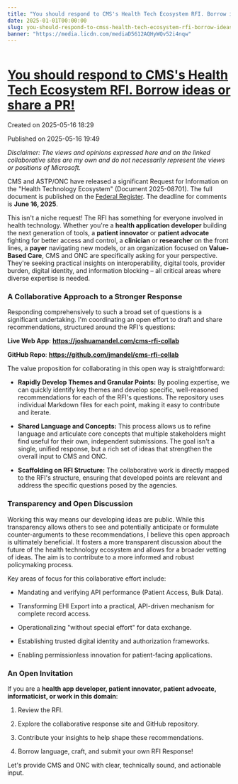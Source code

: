 ```yaml
---
title: "You should respond to CMS's Health Tech Ecosystem RFI. Borrow ideas or share a PR!"
date: 2025-01-01T00:00:00
slug: you-should-respond-to-cmss-health-tech-ecosystem-rfi-borrow-ideas-or-share-a-pr
banner: "https://media.licdn.com/mediaD5612AQHyWQv52i4nqw"
---
```


<img alt="" src="https://media.licdn.com/mediaD5612AQHyWQv52i4nqw" title=""/>
<h1><a href="https://www.linkedin.com/pulse/you-should-respond-cmss-health-tech-ecosystem-rfi-ideas-mandel-md-fsloc">You should respond to CMS's Health Tech Ecosystem RFI. Borrow ideas or share a PR!</a></h1>
<p class="created">Created on 2025-05-16 18:29</p>
<p class="published">Published on 2025-05-16 19:49</p>
<div><p><em>Disclaimer: The views and opinions expressed here and on the linked collaborative sites are my own and do not necessarily represent the views or positions of Microsoft.</em></p><p>CMS and ASTP/ONC have released a significant Request for Information on the "Health Technology Ecosystem" (Document 2025-08701). The full document is published on the <a href="https://www.federalregister.gov/documents/2025/05/16/2025-08701/request-for-information-health-technology-ecosystem" target="_blank">Federal Register</a>. The deadline for comments is <strong>June 16, 2025</strong>.</p><p>This isn't a niche request! The RFI has something for everyone involved in health technology. Whether you're a <strong>health application developer</strong> building the next generation of tools, a <strong>patient innovator</strong> or <strong>patient advocate</strong> fighting for better access and control, a <strong>clinician</strong> or <strong>researcher</strong> on the front lines, a <strong>payer</strong> navigating new models, or an organization focused on <strong>Value-Based Care</strong>, CMS and ONC are specifically asking for your perspective. They're seeking practical insights on interoperability, digital tools, provider burden, digital identity, and information blocking – all critical areas where diverse expertise is needed.</p><h3>A Collaborative Approach to a Stronger Response</h3><p>Responding comprehensively to such a broad set of questions is a significant undertaking. I'm coordinating an open effort to draft and share recommendations, structured around the RFI's questions:</p><p><strong>Live Web App</strong>: <a href="https://joshuamandel.com/cms-rfi-collab" target="_blank"><strong>https://joshuamandel.com/cms-rfi-collab</strong></a></p><p><strong>GitHub Repo</strong>: <a href="https://github.com/jmandel/cms-rfi-collab" target="_blank"><strong>https://github.com/jmandel/cms-rfi-collab</strong></a></p><p>The value proposition for collaborating in this open way is straightforward:</p><ul><li><p><strong>Rapidly Develop Themes and Granular Points:</strong> By pooling expertise, we can quickly identify key themes and develop specific, well-reasoned recommendations for each of the RFI's questions. The repository uses individual Markdown files for each point, making it easy to contribute and iterate.</p></li><li><p><strong>Shared Language and Concepts:</strong> This process allows us to refine language and articulate core concepts that multiple stakeholders might find useful for their own, independent submissions. The goal isn't a single, unified response, but a rich set of ideas that strengthen the overall input to CMS and ONC.</p></li><li><p><strong>Scaffolding on RFI Structure:</strong> The collaborative work is directly mapped to the RFI's structure, ensuring that developed points are relevant and address the specific questions posed by the agencies.</p></li></ul><h3>Transparency and Open Discussion</h3><p>Working this way means our developing ideas are public. While this transparency allows others to see and potentially anticipate or formulate counter-arguments to these recommendations, I believe this open approach is ultimately beneficial. It fosters a more transparent discussion about the future of the health technology ecosystem and allows for a broader vetting of ideas. The aim is to contribute to a more informed and robust policymaking process.</p><p>Key areas of focus for this collaborative effort include:</p><ul><li><p>Mandating and verifying API performance (Patient Access, Bulk Data).</p></li><li><p>Transforming EHI Export into a practical, API-driven mechanism for complete record access.</p></li><li><p>Operationalizing "without special effort" for data exchange.</p></li><li><p>Establishing trusted digital identity and authorization frameworks.</p></li><li><p>Enabling permissionless innovation for patient-facing applications.</p></li></ul><h3>An Open Invitation</h3><p>If you are a <strong>health app developer, patient innovator, patient advocate, informaticist, or work in this domain</strong>:</p><ol><li><p>Review the RFI.</p></li><li><p>Explore the collaborative response site and GitHub repository.</p></li><li><p>Contribute your insights to help shape these recommendations.</p></li><li><p>Borrow language, craft, and submit your own RFI Response!</p></li></ol><p>Let's provide CMS and ONC with clear, technically sound, and actionable input.</p><p></p></div>

